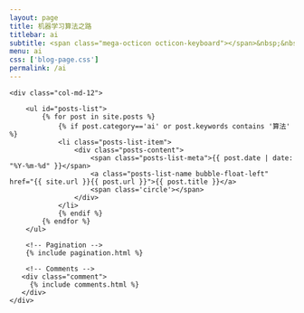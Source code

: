 ```yaml
---
layout: page
title: 机器学习算法之路
titlebar: ai
subtitle: <span class="mega-octicon octicon-keyboard"></span>&nbsp;&nbsp; 其实我是一名程序员。
menu: ai
css: ['blog-page.css']
permalink: /ai
---
```


<div class="row">

    <div class="col-md-12">

        <ul id="posts-list">
            {% for post in site.posts %}
                {% if post.category=='ai' or post.keywords contains '算法' %}
                <li class="posts-list-item">
                    <div class="posts-content">
                        <span class="posts-list-meta">{{ post.date | date: "%Y-%m-%d" }}</span>
                        <a class="posts-list-name bubble-float-left" href="{{ site.url }}{{ post.url }}">{{ post.title }}</a>
                        <span class='circle'></span>
                    </div>
                </li>
                {% endif %}
            {% endfor %}
        </ul> 

        <!-- Pagination -->
        {% include pagination.html %}

        <!-- Comments -->
       <div class="comment">
         {% include comments.html %}
       </div>
    </div>

</div>
<script>
    $(document).ready(function(){

        // Enable bootstrap tooltip
        $("body").tooltip({ selector: '[data-toggle=tooltip]' });

    });
</script>

